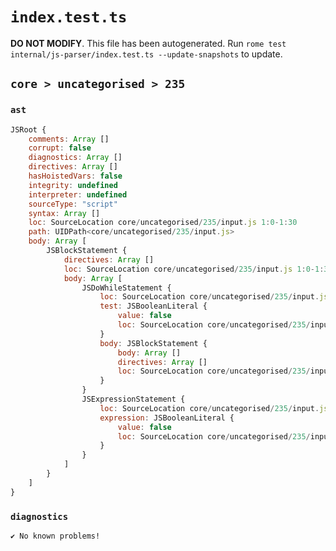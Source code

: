 # `index.test.ts`

**DO NOT MODIFY**. This file has been autogenerated. Run `rome test internal/js-parser/index.test.ts --update-snapshots` to update.

## `core > uncategorised > 235`

### `ast`

```javascript
JSRoot {
	comments: Array []
	corrupt: false
	diagnostics: Array []
	directives: Array []
	hasHoistedVars: false
	integrity: undefined
	interpreter: undefined
	sourceType: "script"
	syntax: Array []
	loc: SourceLocation core/uncategorised/235/input.js 1:0-1:30
	path: UIDPath<core/uncategorised/235/input.js>
	body: Array [
		JSBlockStatement {
			directives: Array []
			loc: SourceLocation core/uncategorised/235/input.js 1:0-1:30
			body: Array [
				JSDoWhileStatement {
					loc: SourceLocation core/uncategorised/235/input.js 1:2-1:23
					test: JSBooleanLiteral {
						value: false
						loc: SourceLocation core/uncategorised/235/input.js 1:16-1:21
					}
					body: JSBlockStatement {
						body: Array []
						directives: Array []
						loc: SourceLocation core/uncategorised/235/input.js 1:5-1:8
					}
				}
				JSExpressionStatement {
					loc: SourceLocation core/uncategorised/235/input.js 1:23-1:28
					expression: JSBooleanLiteral {
						value: false
						loc: SourceLocation core/uncategorised/235/input.js 1:23-1:28
					}
				}
			]
		}
	]
}
```

### `diagnostics`

```
✔ No known problems!

```
